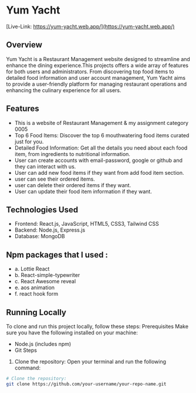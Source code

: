 # Yum Yacht

[Live-Link: https://yum-yacht.web.app/](https://yum-yacht.web.app/)

## Overview

Yum Yacht is a Restaurant Management website designed to streamline and enhance the dining experience.This projects offers a wide array of features for both users and administrators. From discovering top food items to detailed food information and user account management, Yum Yacht aims to provide a user-friendly platform for managing restaurant operations and enhancing the culinary experience for all users.

## Features

- This is a website of Restaurant Management & my assignment category 0005
- Top 6 Food Items: Discover the top 6 mouthwatering food items curated just for
  you.
- Detailed Food Information: Get all the details you need about each food item,
  from ingredients to nutritional information.
- User can create accounts with email-password, google or github and they can
  interact with us.
- User can add new food items if they want from add food item section.
- user can see their ordered items.
- user can delete their ordered items if they want.
- User can update their food item information if they want.

## Technologies Used

- Frontend: React.js, JavaScript, HTML5, CSS3, Tailwind CSS
- Backend: Node.js, Express.js
- Database: MongoDB

## Npm packages that I used :

- a. Lottie React
- b. React-simple-typewriter
- c. React Awesome reveal
- e. aos animation
- f. react hook form

## Running Locally
To clone and run this project locally, follow these steps:
Prerequisites
Make sure you have the following installed on your machine:
- Node.js (includes npm)
- Git
Steps
1. Clone the repository: Open your terminal and run the following command:
```bash
# Clone the repository:
git clone https://github.com/your-username/your-repo-name.git
